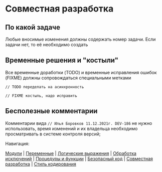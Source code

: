 
# Совместная разработка

## По какой задаче

Любые вносимые изменения должны содержать номер задачи. Если задачи нет, то её необходимо создать

## Временные решения и "костыли"

Все временные доработки (TODO) и временные исправления ошибок (FIXME) должны сопровождаться специальными метками

```bsl
// TODO переделать на асинхронность

// FIXME костыль, надо исправить
```

## Бесполезные комментарии

Комментарии вида `// Илья Боровков 11.12.2021г. DEV-186` не нужно использовать, время изменений и их владельца необходимо просматривать в системе контроля версий;

Навигация:

[Модули](./1%20Модули.md) |
[Переменные](./2%20Переменные.md) |
[Логические выражения](./3%20Логические%20выражения.md) |
[Обработка исключений](./4%20Обработка%20исключений.md) |
[Процедуры и функции](./5%20Процедуры%20и%20функции.md) |
[Безопасный код](./6%20Безопасный%20код.md) |
[Совместная разработка](./7%20Совместная%20разработка.md) |
[Стиль кодирования](/%D0%A1%D1%82%D0%B8%D0%BB%D1%8C%20%D0%BA%D0%BE%D0%B4%D0%B8%D1%80%D0%BE%D0%B2%D0%B0%D0%BD%D0%B8%D1%8F.md)
